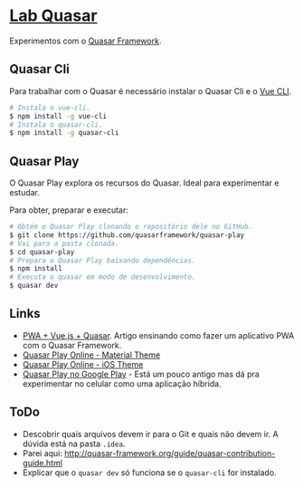 # [Lab Quasar](https://github.com/walisonmoreira/lab-quasar)

Experimentos com o [Quasar Framework](https://quasar-framework.org).

## Quasar Cli

Para trabalhar com o Quasar é necessário instalar o Quasar Cli e o [Vue CLI](https://vuejs.org/v2/guide/installation.html#CLI).

```sh
# Instala o vue-cli.
$ npm install -g vue-cli
# Instala o quasar-cli.
$ npm install -g quasar-cli
```

## Quasar Play

O Quasar Play explora os recursos do Quasar. Ideal para experimentar e estudar.

Para obter, preparar e executar:

```sh
# Obtém o Quasar Play clonando o repositório dele no GitHub.
$ git clone https://github.com/quasarframework/quasar-play
# Vai para a pasta clonada.
$ cd quasar-play
# Prepara o Quasar Play baixando dependências.
$ npm install
# Executa o quasar em modo de desenvolvimento.
$ quasar dev
```

## Links

* [PWA + Vue.js + Quasar](https://medium.com/matheus-rossi/pwa-vue-js-quasar-ac97d775fcca). Artigo ensinando como fazer um aplicativo PWA com o Quasar Framework.
* [Quasar Play Online - Material Theme](http://quasar-framework.org/quasar-play/android)
* [Quasar Play Online - iOS Theme](http://quasar-framework.org/quasar-play/apple)
* [Quasar Play no Google Play](https://play.google.com/store/apps/details?id=com.quasarframework.quasarplay) - Está um pouco antigo mas dá pra experimentar no celular como uma aplicação híbrida.


## ToDo

- Descobrir quais arquivos devem ir para o Git e quais não devem ir. A dúvida está na pasta `.idea`. 
- Parei aqui: http://quasar-framework.org/guide/quasar-contribution-guide.html
- Explicar que o `quasar dev` só funciona se o `quasar-cli` for instalado.